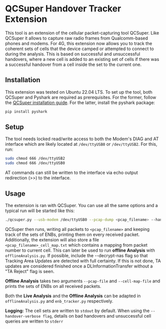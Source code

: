 # QCSuper Handover Tracker Extension

This tool is an extension of the cellular packet-capturing tool QCSuper. Like QCSuper it allows to capture raw radio frames from Qualcomm-based phones and modems. For 4G, this extension now allows you to track the coherent sets of cells that the device camped or attempted to connect to during the analysis. This is based on successful and unsuccessful handovers, where a new cell is added to an existing set of cells if there was a successful handover from a cell inside the set to the current one.

## Installation
This extension was tested on Ubuntu 22.04 LTS. 
To set up the tool, both QCSuper and Pyshark are required as prerequisites. 
For the former, follow the [QCSuper installation guide](https://github.com/P1sec/QCSuper?tab=readme-ov-file#ubuntu-and-debian-installation). 
For the latter, install the pyshark package:

```bash
pip install pyshark
```
## Setup
The tool needs locked read/write access to both the Modem's DIAG and AT interface which are likely located at `/dev/ttyUSB0` or `/dev/ttyUSB2`. For this, run:
```bash
sudo chmod 666 /dev/ttyUSB2
sudo chmod 666 /dev/ttyUSB0
```
AT commands can still be written to the interface via echo output redirection (>>) to the interface.

## Usage
The extension is ran with QCSuper. You can use all the same options and a typical run will be started like this:
```bash
./qcsuper.py --usb-modem /dev/ttyUSB0 --pcap-dump <pcap_filename> --handover-tracker --decrypt-nas
```
QCSuper then runs, writing all packets to `<pcap_filename>` and keeping track of the sets of ENBs, printing them on every received packet. Additionally, the extension will also store a file `<pcap_filename>_cell_map.txt` which contains a mapping from packet number to current cell. This can later be used to run **offline Analysis** with `offlineAnalysis.py`.
If possible, include the --decrypt-nas flag so that Tracking Area Updates are detected with full certainty. If this is not done, TA updates are considered finished once a DLInformationTransfer without a "TA Reject" flag is seen.

**Offline Analysis** takes two arguments `--pcap-file` and `--cell-map-file` and prints the sets of ENBs on all received packets.

Both the **Live Analysis** and the **Offline Analysis** can be adapted in `offlineAnalysis.py` and `enb_tracker.py` respectively.

**Logging:** The cell sets are written to `stdout` by default. When using the `--handover-verbose flag`, details on bad handovers and unsuccessful cell queries are written to `stderr`